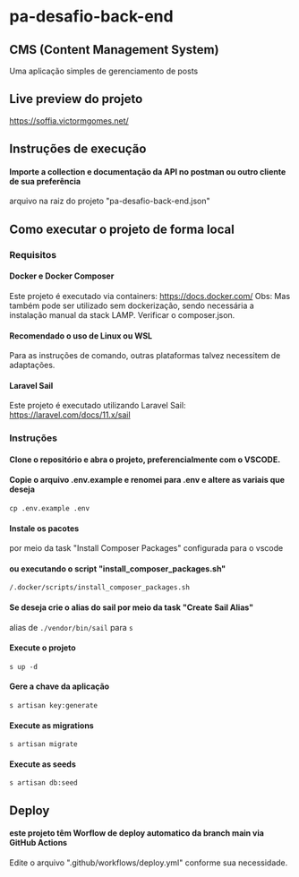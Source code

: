 # pa-desafio-back-end

## CMS (Content Management System)

Uma aplicação simples de gerenciamento de posts

## Live preview do projeto

https://soffia.victormgomes.net/

## Instruções de execução

#### Importe a collection e documentação da API no postman ou outro cliente de sua preferência

arquivo na raiz do projeto "pa-desafio-back-end.json"

## Como executar o projeto de forma local

### Requisitos

#### Docker e Docker Composer

Este projeto é executado via containers: https://docs.docker.com/
Obs: Mas também pode ser utilizado sem dockerização, sendo necessária a instalação manual da stack LAMP.
Verificar o composer.json.

#### Recomendado o uso de Linux ou WSL

Para as instruções de comando, outras plataformas talvez necessitem de adaptações.

#### Laravel Sail

Este projeto é executado utilizando Laravel Sail: https://laravel.com/docs/11.x/sail

### Instruções

#### Clone o repositório e abra o projeto, preferencialmente com o VSCODE.

#### Copie o arquivo .env.example e renomei para .env e altere as variais que deseja

`cp .env.example .env`

#### Instale os pacotes

por meio da task "Install Composer Packages" configurada para o vscode

#### ou executando o script "install_composer_packages.sh"

`/.docker/scripts/install_composer_packages.sh`

#### Se deseja crie o alias do sail por meio da task "Create Sail Alias"

alias de
`./vendor/bin/sail`
para
`s`

#### Execute o projeto

`s up -d`

#### Gere a chave da aplicação

`s artisan key:generate`

#### Execute as migrations

`s artisan migrate`

#### Execute as seeds

`s artisan db:seed`

## Deploy

#### este projeto têm Worflow de deploy automatico da branch main via GitHub Actions

Edite o arquivo ".github/workflows/deploy.yml" conforme sua necessidade.
